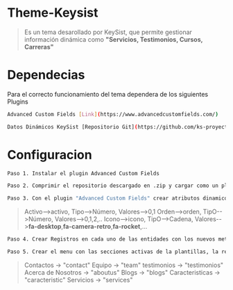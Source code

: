 # Theme-Keysist
>Es un tema desarollado por KeySist, que permite gestionar información dinámica como **"Servicios, Testimonios, Cursos, Carreras"**

# Dependecias

Para el correcto funcionamiento del tema dependera de los siguientes Plugins
```sh
Advanced Custom Fields [Link](https://www.advancedcustomfields.com/)
```
```sh
Datos Dinámicos KeySist [Repositorio Git](https://github.com/ks-proyects/keysist_post_types)
```

# Configuracion
```sh
Paso 1. Instalar el plugin Advanced Custom Fields
```
```sh
Paso 2. Comprimir el repositorio descargado en .zip y cargar como un plugin a WordPres Y ACTIVARLO
```
```sh
Paso 3. Con el plugin "Advanced Custom Fields" crear atributos dinamicos para las entidades creadas con el plugin anterior
```
> Activo-->activo, Tipo-->Número, Valores-->0,1
> Orden-->orden, TipO-->Número, Valores-->0,1,2,..
> Icono-->icono, TipO-->Cadena, Valores-->**fa-desktop**,**fa-camera-retro**,**fa-rocket**,...

```sh
Paso 4. Crear Registros en cada uno de las entidades con los nuevos metadas
```

```sh
Paso 5. Crear el menu con las secciones activas de la plantillas, la referencia o el id de las secciones son las siguientes
```
> Contactos -> "contact"
> Equipo -> "team"
> testimonios -> "testimonios"
> Acerca de Nosotros -> "aboutus"
> Blogs -> "blogs"
> Caracteristicas -> "caracteristic"
> Servicios -> "services"